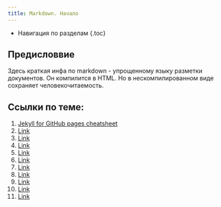 ```yaml
---
title: Markdown. Начало
---
```


* Навигация по разделам
{.toc}

## Предисловвие
Здесь краткая инфа по markdown - упрощенному языку разметки документов.
Он компилится в HTML. Но в нескомпилированном виде сохраняет человекочитаемость.

## Ссылки по теме:
1. [Jekyll for GitHub pages cheatsheet](https://devhints.io/jekyll-github)
1. [Link](#)
1. [Link](#)
1. [Link](#)
1. [Link](#)
1. [Link](#)
1. [Link](#)
1. [Link](#)
1. [Link](#)
1. [Link](#)
1. [Link](#)

